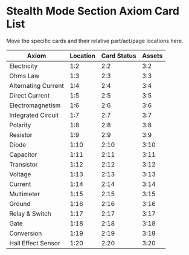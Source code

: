 # Stealth Mode Section Axiom Card List

Move the specific cards and their relative part/act/page locations here. 

| Axiom | Location| Card Status | Assets |
| -- | -- | -- | -- |
| Electricity | 1:2 | 2:2 | 3:2 |
| Ohms Law | 1:3 | 2:3 | 3:3 |
| Alternating Current | 1:4 | 2:4 | 3:4 |
| Direct Current | 1:5 | 2:5 | 3:5 |
| Electromagnetism | 1:6 | 2:6 | 3:6 |
| Integrated Circuit | 1:7 | 2:7 | 3:7 |
| Polarity | 1:8 | 2:8 | 3:8 |
| Resistor | 1:9 | 2:9 | 3:9 |
| Diode | 1:10 | 2:10 | 3:10 |
| Capacitor | 1:11 | 2:11 | 3:11 |
| Transistor | 1:12 | 2:12 | 3:12 |
| Voltage | 1:13 | 2:13 | 3:13 |
| Current | 1:14 | 2:14 | 3:14 |
| Multimeter | 1:15 | 2:15 | 3:15 |
| Ground | 1:16 | 2:16 | 3:16 |
| Relay & Switch | 1:17 | 2:17 | 3:17 |
| Gate | 1:18 | 2:18 | 3:18 |
| Conversion | 1:19 | 2:19 | 3:19 |
| Hall Effect Sensor | 1:20 | 2:20 | 3:20 |

